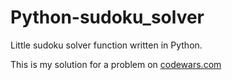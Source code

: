 # Python-sudoku_solver
Little sudoku solver function written in Python.

This is my solution for a problem on [codewars.com](https://www.codewars.com/kata/sudoku-solver/solutions/python/me/best_practice)
